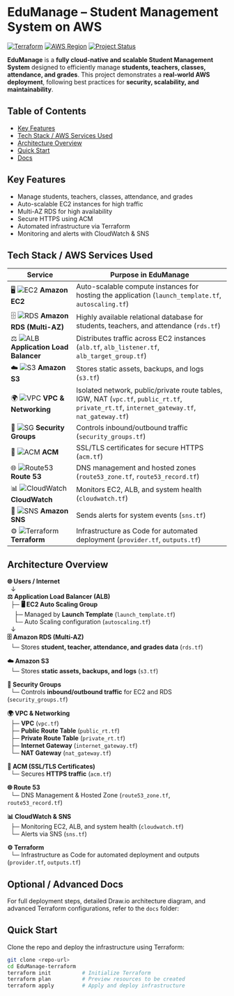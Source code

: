 # EduManage – Student Management System on AWS

[![Terraform](https://img.shields.io/badge/Terraform-v1.5.7-blue)](https://www.terraform.io/)
[![AWS Region](https://img.shields.io/badge/AWS-Asia%20Pacific%20(Mumbai)-orange)](https://aws.amazon.com/)
[![Project Status](https://img.shields.io/badge/Status-Completed-brightgreen)]()

**EduManage** is a **fully cloud-native and scalable Student Management System** designed to efficiently manage **students, teachers, classes, attendance, and grades**. This project demonstrates a **real-world AWS deployment**, following best practices for **security, scalability, and maintainability**.

## Table of Contents
- [Key Features](#key-features)
- [Tech Stack / AWS Services Used](#tech-stack--aws-services-used)
- [Architecture Overview](#architecture-overview)
- [Quick Start](#quick-start)
- [Docs](#optional--advanced-docs)



## Key Features
- Manage students, teachers, classes, attendance, and grades
- Auto-scalable EC2 instances for high traffic
- Multi-AZ RDS for high availability
- Secure HTTPS using ACM
- Automated infrastructure via Terraform
- Monitoring and alerts with CloudWatch & SNS


## Tech Stack / AWS Services Used

| Service | Purpose in EduManage |
|---------|--------------------|
| 🖥️ ![EC2](https://img.shields.io/badge/EC2-Compute-blue) **Amazon EC2** | Auto-scalable compute instances for hosting the application (`launch_template.tf`, `autoscaling.tf`) |
| 🗄️ ![RDS](https://img.shields.io/badge/RDS-Database-orange) **Amazon RDS (Multi-AZ)** | Highly available relational database for students, teachers, and attendance (`rds.tf`) |
| ⚖️ ![ALB](https://img.shields.io/badge/ALB-LoadBalancer-yellow) **Application Load Balancer** | Distributes traffic across EC2 instances (`alb.tf`, `alb_listener.tf`, `alb_target_group.tf`) |
| ☁️ ![S3](https://img.shields.io/badge/S3-Storage-lightblue) **Amazon S3** | Stores static assets, backups, and logs (`s3.tf`) |
| 🌍 ![VPC](https://img.shields.io/badge/VPC-Network-green) **VPC & Networking** | Isolated network, public/private route tables, IGW, NAT (`vpc.tf`, `public_rt.tf`, `private_rt.tf`, `internet_gateway.tf`, `nat_gateway.tf`) |
| 🔐 ![SG](https://img.shields.io/badge/SecurityGroups-Firewall-red) **Security Groups** | Controls inbound/outbound traffic (`security_groups.tf`) |
| 🔑 ![ACM](https://img.shields.io/badge/ACM-Certificate-purple) **ACM** | SSL/TLS certificates for secure HTTPS (`acm.tf`) |
| 🌐 ![Route53](https://img.shields.io/badge/Route53-DNS-blueviolet) **Route 53** | DNS management and hosted zones (`route53_zone.tf`, `route53_record.tf`) |
| 📊 ![CloudWatch](https://img.shields.io/badge/CloudWatch-Monitoring-lightgrey) **CloudWatch** | Monitors EC2, ALB, and system health (`cloudwatch.tf`) |
| 📣 ![SNS](https://img.shields.io/badge/SNS-Notifications-pink) **Amazon SNS** | Sends alerts for system events (`sns.tf`) |
| ⚙️ ![Terraform](https://img.shields.io/badge/Terraform-IaC-lightblue) **Terraform** | Infrastructure as Code for automated deployment (`provider.tf`, `outputs.tf`) |


## Architecture Overview

**🌐 Users / Internet**  
&nbsp;&nbsp;↓  
**⚖️ Application Load Balancer (ALB)**  
&nbsp;&nbsp;├─ **🖥️ EC2 Auto Scaling Group**  
&nbsp;&nbsp;&nbsp;&nbsp;├─ Managed by **Launch Template** (`launch_template.tf`)  
&nbsp;&nbsp;&nbsp;&nbsp;└─ Auto Scaling configuration (`autoscaling.tf`)  
&nbsp;&nbsp;↓  
**🗄️ Amazon RDS (Multi-AZ)**  
&nbsp;&nbsp;└─ Stores **student, teacher, attendance, and grades data** (`rds.tf`)  

**☁️ Amazon S3**  
&nbsp;&nbsp;└─ Stores **static assets, backups, and logs** (`s3.tf`)  

**🔐 Security Groups**  
&nbsp;&nbsp;└─ Controls **inbound/outbound traffic** for EC2 and RDS (`security_groups.tf`)  

**🌍 VPC & Networking**  
&nbsp;&nbsp;├─ **VPC** (`vpc.tf`)  
&nbsp;&nbsp;├─ **Public Route Table** (`public_rt.tf`)  
&nbsp;&nbsp;├─ **Private Route Table** (`private_rt.tf`)  
&nbsp;&nbsp;├─ **Internet Gateway** (`internet_gateway.tf`)  
&nbsp;&nbsp;└─ **NAT Gateway** (`nat_gateway.tf`)  

**🔑 ACM (SSL/TLS Certificates)**  
&nbsp;&nbsp;└─ Secures **HTTPS traffic** (`acm.tf`)  

**🌐 Route 53**  
&nbsp;&nbsp;└─ DNS Management & Hosted Zone (`route53_zone.tf`, `route53_record.tf`)  

**📊 CloudWatch & SNS**  
&nbsp;&nbsp;├─ Monitoring EC2, ALB, and system health (`cloudwatch.tf`)  
&nbsp;&nbsp;└─ Alerts via SNS (`sns.tf`)  

**⚙️ Terraform**  
&nbsp;&nbsp;└─ Infrastructure as Code for automated deployment and outputs (`provider.tf`, `outputs.tf`)



## Optional / Advanced Docs

For full deployment steps, detailed Draw.io architecture diagram, and advanced Terraform configurations, refer to the `docs` folder:


## Quick Start

Clone the repo and deploy the infrastructure using Terraform:

```bash
git clone <repo-url>
cd EduManage-terraform
terraform init          # Initialize Terraform
terraform plan          # Preview resources to be created
terraform apply         # Apply and deploy infrastructure
